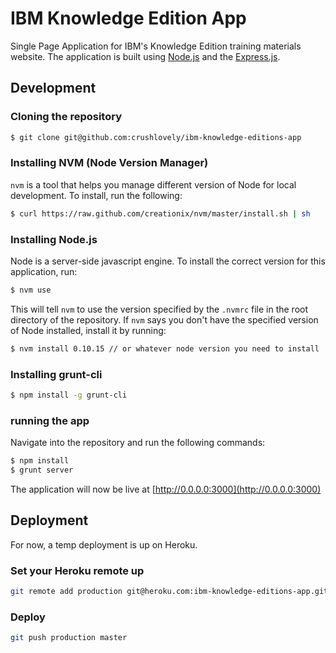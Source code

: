 IBM Knowledge Edition App
==========

Single Page Application for IBM's Knowledge Edition training materials website.  The application is built using [Node.js](http://nodejs.org/) and the [Express.js](http://expressjs.com/).

## Development

### Cloning the repository

``` sh
$ git clone git@github.com:crushlovely/ibm-knowledge-editions-app
```

### Installing NVM (Node Version Manager)

`nvm` is a tool that helps you manage different version of Node for local development. To install, run the following:

``` sh
$ curl https://raw.github.com/creationix/nvm/master/install.sh | sh
```

### Installing Node.js

Node is a server-side javascript engine.  To install the correct version for this application, run:

``` sh
$ nvm use
```

This will tell `nvm` to use the version specified by the `.nvmrc` file in the root directory of the repository.  If `nvm` says you don't have the specified version of Node installed, install it by running:

``` sh
$ nvm install 0.10.15 // or whatever node version you need to install
```

### Installing grunt-cli

``` sh
$ npm install -g grunt-cli
```

### running the app

Navigate into the repository and run the following commands:

``` sh
$ npm install
$ grunt server
```

The application will now be live at [http://0.0.0.0:3000](http://0.0.0.0:3000)

## Deployment

For now, a temp deployment is up on Heroku.

### Set your Heroku remote up

``` bash
git remote add production git@heroku.com:ibm-knowledge-editions-app.git
```

### Deploy

``` bash
git push production master
```